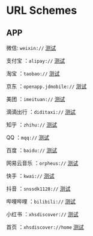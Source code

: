 # URL Schemes

## APP

微信: `weixin://` [测试](weixin://)

支付宝 ：`alipay://` [测试](alipay://)

淘宝 ：`taobao://` [测试](taobao://)

京东 ：`openapp.jdmobile://` [测试](openapp.jdmobile://)

美团 ：`imeituan://` [测试](imeituan://)

滴滴出行 ：`diditaxi://` [测试](diditaxi://)

知乎 ：`zhihu://` [测试](zhihu://)

QQ ：`mqq://` [测试](mqq://)

百度 ：`baidu://` [测试](baidu://)

网易云音乐 ：`orpheus://` [测试](orpheus://)

快手 ：`kwai://` [测试](kwai://)

抖音 ：`snssdk1128://` [测试](snssdk1128://)

哔哩哔哩 ：`bilibili://` [测试](bilibili://)

小红书 ：`xhsdiscover://` [测试](xhsdiscover://)

首页 ：`xhsdiscover://home` [测试](xhsdiscover://home)
